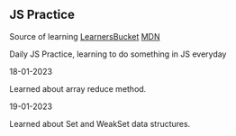 ## JS Practice

Source of learning
[LearnersBucket](https://learnersbucket.com/)
[MDN](https://developer.mozilla.org/en-US/docs/Learn/JavaScript)

Daily JS Practice, learning to do something in JS everyday

18-01-2023

Learned about array reduce method.

19-01-2023

Learned about Set and WeakSet data structures.

